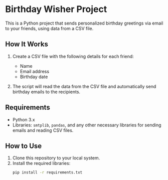 # Birthday Wisher Project

This is a Python project that sends personalized birthday greetings via email to your friends, using data from a CSV file.

## How It Works

1. Create a CSV file with the following details for each friend:
   - Name
   - Email address
   - Birthday date

2. The script will read the data from the CSV file and automatically send birthday emails to the recipients.

## Requirements

- Python 3.x
- Libraries: `smtplib`, `pandas`, and any other necessary libraries for sending emails and reading CSV files.

## How to Use

1. Clone this repository to your local system.
2. Install the required libraries:
   ```bash
   pip install -r requirements.txt
